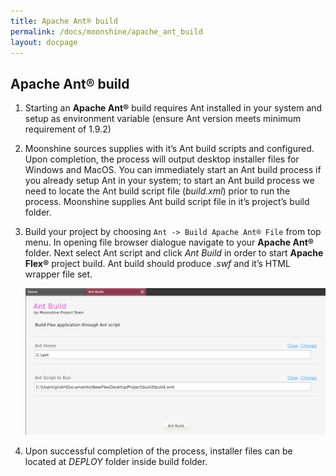 ```yaml
---
title: Apache Ant® build
permalink: /docs/moonshine/apache_ant_build
layout: docpage
---
```


## Apache Ant® build

1. Starting an **Apache Ant®** build requires Ant installed in your system and setup as environment variable (ensure Ant version meets minimum requirement of 1.9.2)

2. Moonshine sources supplies with it’s Ant build scripts and configured. Upon completion, the process will output desktop installer files for Windows and MacOS. You can immediately start an Ant build process if you already setup Ant in your system; to start an Ant build process we need to locate the Ant build script file (_build.xml_) prior to run the process. Moonshine supplies Ant build script file in it’s project’s build folder.

3. Build your project by choosing `Ant -> Build Apache Ant® File` from top menu. In opening file browser dialogue navigate to your **Apache Ant®** folder. Next select Ant script and click _Ant Build_ in order to start **Apache Flex®** project build. Ant build should produce _.swf_ and it’s HTML wrapper file set.

    ![Apache Ant build configuration](/images/moonshine/ant_build_configuration.png)

4. Upon successful completion of the process, installer files can be located at _DEPLOY_ folder inside build folder.
